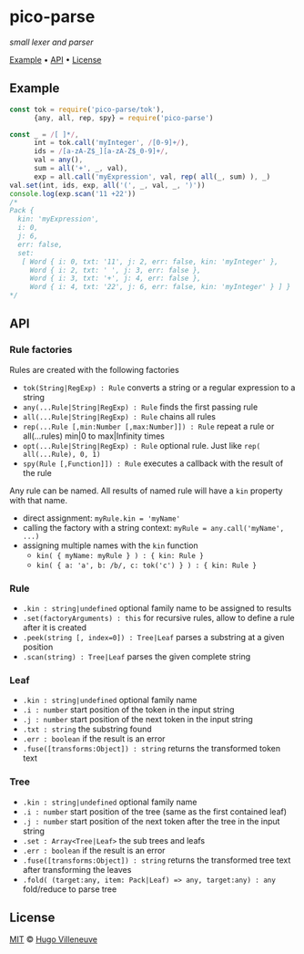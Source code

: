 # pico-parse

*small lexer and parser*

[Example](#example) • [API](#api) • [License](#license)

## Example

```javascript
const tok = require('pico-parse/tok'),
      {any, all, rep, spy} = require('pico-parse')

const _ = /[ ]*/,
      int = tok.call('myInteger', /[0-9]+/),
      ids = /[a-zA-Z$_][a-zA-Z$_0-9]+/,
      val = any(),
      sum = all('+', _, val),
      exp = all.call('myExpression', val, rep( all(_, sum) ), _)
val.set(int, ids, exp, all('(', _, val, _, ')'))
console.log(exp.scan('11 +22'))
/*
Pack {
  kin: 'myExpression',
  i: 0,
  j: 6,
  err: false,
  set:
   [ Word { i: 0, txt: '11', j: 2, err: false, kin: 'myInteger' },
     Word { i: 2, txt: ' ', j: 3, err: false },
     Word { i: 3, txt: '+', j: 4, err: false },
     Word { i: 4, txt: '22', j: 6, err: false, kin: 'myInteger' } ] }
*/
```

## API

### Rule factories

Rules are created with the following factories

* `tok(String|RegExp) : Rule` converts a string or a regular expression to a string
* `any(...Rule|String|RegExp) : Rule` finds the first passing rule
* `all(...Rule|String|RegExp) : Rule` chains all rules
* `rep(...Rule [,min:Number [,max:Number]]) : Rule` repeat a rule or all(...rules) min|0 to max|Infinity times
* `opt(...Rule|String|RegExp) : Rule` optional rule. Just like `rep( all(...Rule), 0, 1)`
* `spy(Rule [,Function]]) : Rule` executes a callback with the result of the rule

Any rule can be named. All results of named rule will have a `kin` property with that name.
* direct assignment: `myRule.kin = 'myName'`
* calling the factory with a string context: `myRule = any.call('myName', ...)`
* assigning multiple names with the `kin` function
  * `kin( { myName: myRule } ) : { kin: Rule }`
  * `kin( { a: 'a', b: /b/, c: tok('c') } ) : { kin: Rule }`

### Rule

* `.kin : string|undefined` optional family name to be assigned to results
* `.set(factoryArguments) : this` for recursive rules, allow to define a rule after it is created
* `.peek(string [, index=0]) : Tree|Leaf` parses a substring at a given position
* `.scan(string) : Tree|Leaf` parses the given complete string

### Leaf

* `.kin : string|undefined` optional family name
* `.i : number` start position of the token in the input string
* `.j : number` start position of the next token in the input string
* `.txt : string` the substring found
* `.err : boolean` if the result is an error
* `.fuse([transforms:Object]) : string` returns the transformed token text

### Tree

* `.kin : string|undefined` optional family name
* `.i : number` start position of the tree (same as the first contained leaf)
* `.j : number` start position of the next token after the tree in the input string
* `.set : Array<Tree|Leaf>` the sub trees and leafs
* `.err : boolean` if the result is an error
* `.fuse([transforms:Object]) : string` returns the transformed tree text after transforming the leaves
* `.fold( (target:any, item: Pack|Leaf) => any, target:any) : any` fold/reduce to parse tree

## License

[MIT](http://www.opensource.org/licenses/MIT) © [Hugo Villeneuve](https://github.com/hville)
